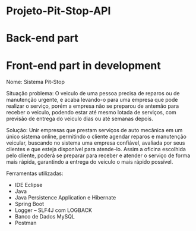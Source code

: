 # Projeto-Pit-Stop-API
# Back-end part
# Front-end part in development

Nome:
Sistema Pit-Stop

Situação problema:
O veiculo de uma pessoa precisa de reparos ou de manutenção urgente, e acaba levando-o para uma 
empresa que pode realizar o serviço, porém a empresa não se preparou de antemão para receber o veiculo, podendo estar até mesmo lotada de 
serviços, com previsão de entrega do veiculo dias ou até semanas depois.

Solução:
Unir empresas que prestam serviços de auto mecânica em um único sistema online, permitindo o cliente 
agendar reparos e manutenção veicular, buscando no sistema uma empresa confiável, avaliada por seus 
clientes e que esteja disponível para atende-lo.
Assim a oficina escolhida pelo cliente, poderá se preparar para receber e atender o serviço de 
forma mais rápida, garantindo a entrega do veiculo o mais rápido possível.

Ferramentas utilizadas:
- IDE Eclipse
- Java
- Java Persistence Application e Hibernate
- Spring Boot
- Logger – SLF4J com LOGBACK
- Banco de Dados MySQL
- Postman
